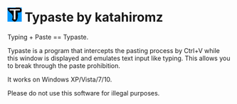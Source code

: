 # ![](typaste.png "") Typaste by katahiromz

Typing + Paste == Typaste.

Typaste is a program that intercepts the pasting process by Ctrl+V 
while this window is displayed and emulates text input like typing. 
This allows you to break through the paste prohibition.

It works on Windows XP/Vista/7/10.

Please do not use this software for illegal purposes.
